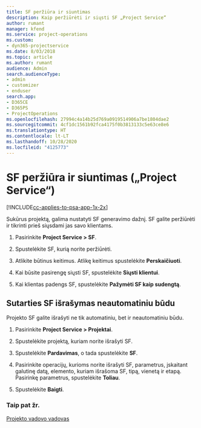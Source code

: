 ```yaml
---
title: SF peržiūra ir siuntimas
description: Kaip peržiūrėti ir siųsti SF „Project Service“
author: rumant
manager: kfend
ms.service: project-operations
ms.custom:
- dyn365-projectservice
ms.date: 8/03/2018
ms.topic: article
ms.author: rumant
audience: Admin
search.audienceType:
- admin
- customizer
- enduser
search.app:
- D365CE
- D365PS
- ProjectOperations
ms.openlocfilehash: 27994c4a14b25d769a0919514906a7be1804dae2
ms.sourcegitcommit: 4cf1dc1561b92fca4175f0b3813133c5e63ce8e6
ms.translationtype: HT
ms.contentlocale: lt-LT
ms.lasthandoff: 10/28/2020
ms.locfileid: "4125773"
---
```

# <a name="view-and-send-invoices-project-service"></a>SF peržiūra ir siuntimas („Project Service“)

[!INCLUDE[cc-applies-to-psa-app-1x-2x](../includes/cc-applies-to-psa-app-1x-2x.md)]

Sukūrus projektą, galima nustatyti SF generavimo dažnį. SF galite peržiūrėti ir tikrinti prieš siųsdami jas savo klientams.  
  
1.  Pasirinkite **Project Service > SF**.  
  
2.  Spustelėkite SF, kurią norite peržiūrėti.  
  
3.  Atlikite būtinus keitimus. Atlikę keitimus spustelėkite **Perskaičiuoti**.  
  
4.  Kai būsite pasirengę siųsti SF, spustelėkite **Siųsti klientui**.  
  
5.  Kai klientas padengs SF, spustelėkite **Pažymėti SF kaip sudengtą**.  
  
## <a name="manually-invoice-a-contract"></a>Sutarties SF išrašymas neautomatiniu būdu  
 Projekto SF galite išrašyti ne tik automatiniu, bet ir neautomatiniu būdu.  
  
1.  Pasirinkite **Project Service > Projektai**.  
  
2.  Spustelėkite projektą, kuriam norite išrašyti SF.  
  
3.  Spustelėkite **Pardavimas**, o tada spustelėkite **SF**.  
  
4.  Pasirinkite operacijų, kurioms norite išrašyti SF, parametrus, įskaitant galutinę datą, elemento, kuriam išrašoma SF, tipą, vienetą ir etapą. Pasirinkę parametrus, spustelėkite **Toliau**.  
  
5.  Spustelėkite **Baigti**.  
  
### <a name="see-also"></a>Taip pat žr.  
 [Projekto vadovo vadovas](../psa/project-manager-guide.md)
